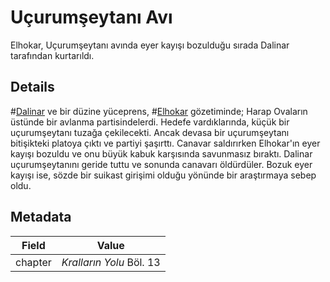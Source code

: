 # Uçurumşeytanı Avı
Elhokar, Uçurumşeytanı avında eyer kayışı bozulduğu sırada Dalinar tarafından kurtarıldı.

## Details
#[Dalinar](characters/dalinar) ve bir düzine yüceprens, #[Elhokar](characters/elhokar) gözetiminde; Harap Ovaların üstünde bir avlanma partisindelerdi. Hedefe vardıklarında, küçük bir uçurumşeytanı tuzağa çekilecekti. Ancak devasa bir uçurumşeytanı bitişikteki platoya çıktı ve partiyi şaşırttı. Canavar saldırırken Elhokar'ın eyer kayışı bozuldu ve onu büyük kabuk karşısında savunmasız bıraktı. Dalinar uçurumşeytanını geride tuttu ve sonunda canavarı öldürdüler. Bozuk eyer kayışı ise, sözde bir suikast girişimi olduğu yönünde bir araştırmaya sebep oldu.

## Metadata
| Field | Value |
| ----- | ----- |
| chapter | *Kralların Yolu* Böl. 13 |
